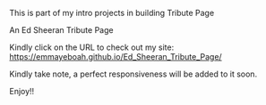This is part of my intro projects in building Tribute Page

An Ed Sheeran Tribute Page

Kindly click on the URL to check out my site:
https://emmayeboah.github.io/Ed_Sheeran_Tribute_Page/

Kindly take note,  a perfect responsiveness will be added to it soon.

Enjoy!!
